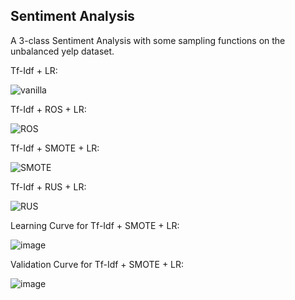 ## Sentiment Analysis

A 3-class Sentiment Analysis with some sampling functions on the unbalanced yelp dataset.

Tf-Idf + LR:

![vanilla](https://user-images.githubusercontent.com/70212805/121794288-c369d200-cc0f-11eb-9c60-881bbda5078e.png)


Tf-Idf + ROS + LR:

![ROS](https://user-images.githubusercontent.com/70212805/121794340-0330b980-cc10-11eb-9855-edeb175eb7d3.png)


Tf-Idf + SMOTE + LR:

![SMOTE](https://user-images.githubusercontent.com/70212805/121794345-117ed580-cc10-11eb-85cd-33e90126e3d6.png)


Tf-Idf + RUS + LR:

![RUS](https://user-images.githubusercontent.com/70212805/121794359-23607880-cc10-11eb-9a4a-f767c7184fae.png)


Learning Curve for Tf-Idf + SMOTE + LR:

![image](https://user-images.githubusercontent.com/70212805/121794436-a2ee4780-cc10-11eb-9b3d-f9ca95e88286.png)


Validation Curve for Tf-Idf + SMOTE + LR:

![image](https://user-images.githubusercontent.com/70212805/121794419-86520f80-cc10-11eb-9576-c3a8177c34ce.png)

